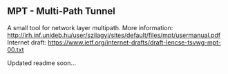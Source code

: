 ## MPT - Multi-Path Tunnel
A small tool for network layer multipath.
More information: http://irh.inf.unideb.hu/user/szilagyi/sites/default/files/mpt/usermanual.pdf
Internet draft: https://www.ietf.org/internet-drafts/draft-lencse-tsvwg-mpt-00.txt

Updated readme soon...
